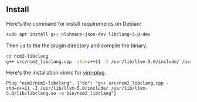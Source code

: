 
## Install

Here's the command for install requirements on Debian:

```bash
sudo apt install g++ nlohmann-json-dev libclang-5.0-dev
```

Then `cd` to the the plugin directory and compile the binary.

```bash
cd ncm2-libclang
g++ src/ncm2_libclang.cpp -std=c++11 -I /usr/lib/llvm-5.0/include/ /usr/lib/llvm-5.0/lib/libclang.so -o bin/ncm2_libclang
```

Here's the installation vimrc for
[vim-plug](https://github.com/junegunn/vim-plug).

```vim
Plug "ncm2/ncm2-libclang", {"do": "g++ src/ncm2_libclang.cpp -std=c++11 -I /usr/lib/llvm-5.0/include/ /usr/lib/llvm-5.0/lib/libclang.so -o bin/ncm2_libclang"}
```


